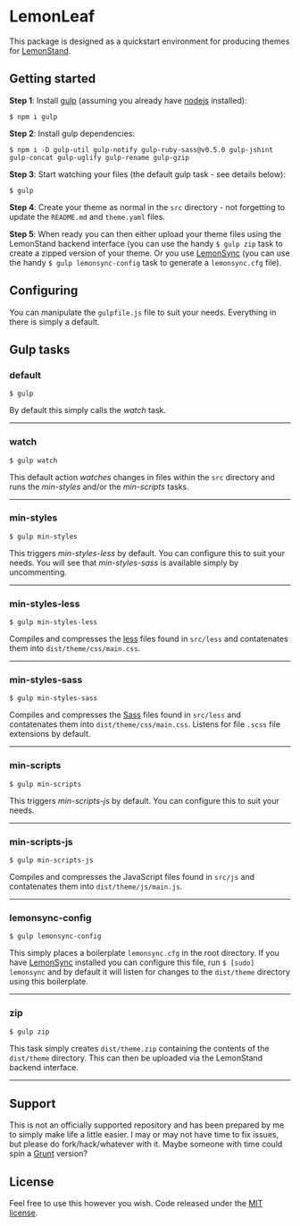 # LemonLeaf

This package is designed as a quickstart environment for producing themes for [LemonStand](http://www.lemonstand.com).

## Getting started

**Step 1**: Install [gulp](http://gulpjs.com/) (assuming you already have [nodejs](http://nodejs.org/) installed):

`$ npm i gulp`

**Step 2**: Install gulp dependencies:

`$ npm i -D gulp-util gulp-notify gulp-ruby-sass@v0.5.0 gulp-jshint gulp-concat gulp-uglify gulp-rename gulp-gzip`

**Step 3**: Start watching your files (the default gulp task - see details below):

`$ gulp`

**Step 4**: Create your theme as normal in the `src` directory - not forgetting to update the `README.md` and `theme.yaml` files.

**Step 5**: When ready you can then either upload your theme files using the LemonStand backend interface (you can use the handy `$ gulp zip` task to create a zipped version of your theme. Or you use [LemonSync](https://github.com/lemonstand/lemonsync) (you can use the handy `$ gulp lemonsync-config` task to generate a `lemonsync.cfg` file).

## Configuring

You can manipulate the `gulpfile.js` file to suit your needs. Everything in there is simply a default.

## Gulp tasks

### default

`$ gulp`

By default this simply calls the *watch* task.

---

### watch

`$ gulp watch`

This default action *watches* changes in files within the `src` directory and runs the *min-styles* and/or the *min-scripts* tasks.

---

### min-styles

`$ gulp min-styles`

This triggers *min-styles-less* by default. You can configure this to suit your needs. You will see that *min-styles-sass* is available simply by uncommenting.

---

### min-styles-less

`$ gulp min-styles-less`

Compiles and compresses the [less](http://lesscss.org/) files found in `src/less` and contatenates them into `dist/theme/css/main.css`.

---

### min-styles-sass

`$ gulp min-styles-sass`

Compiles and compresses the [Sass](http://sass-lang.com/) files found in `src/less` and contatenates them into `dist/theme/css/main.css`. Listens for file `.scss` file extensions by default.

---

### min-scripts

`$ gulp min-scripts`

This triggers *min-scripts-js* by default. You can configure this to suit your needs.

---

### min-scripts-js

`$ gulp min-scripts-js`

Compiles and compresses the JavaScript files found in `src/js` and contatenates them into `dist/theme/js/main.js`.

---

### lemonsync-config

`$ gulp lemonsync-config`

This simply places a boilerplate `lemonsync.cfg` in the root directory. If you have [LemonSync](https://github.com/lemonstand/lemonsync) installed you can configure this file, run `$ [sudo] lemonsync` and by default it will listen for changes to the `dist/theme` directory using this boilerplate.

---

### zip

`$ gulp zip`

This task simply creates `dist/theme.zip` containing the contents of the `dist/theme` directory. This can then be uploaded via the LemonStand backend interface.

---

## Support

This is not an officially supported repository and has been prepared by me to simply make life a little easier. I may or may not have time to fix issues, but please do fork/hack/whatever with it. Maybe someone with time could spin a [Grunt](http://gruntjs.com/) version?

## License

Feel free to use this however you wish. Code released under the [MIT license](http://github.com/jimhill/lemonleaf/blob/master/LICENSE).
